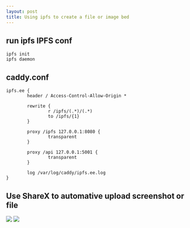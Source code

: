 ```yaml
---
layout: post
title: Using ipfs to create a file or image bed
---
```


## run ipfs IPFS conf
``` 
ipfs init 
ipfs daemon
```
## caddy.conf
```
ipfs.ee {
        header / Access-Control-Allow-Origin *

        rewrite {
                r /ipfs/(.*)/(.*)
                to /ipfs/{1}
        }

        proxy /ipfs 127.0.0.1:8080 {
                transparent
        }

        proxy /api 127.0.0.1:5001 {
                transparent
        }

        log /var/log/caddy/ipfs.ee.log
}
```
## Use ShareX to automative upload screenshot or file 
![](https://ipfs.ee/ipfs/QmVZiSJAawVARErjxACEbUVUqUmgd3rXka9nzttPYhPgXM/2019-05-30_21-24-12.png)
![](https://ipfs.ee/ipfs/QmRxaucuukw9uygTujqRKvGMDNKaznY5J8ck1hDQjbQAW8/2019-05-30_21-24-25.png)

